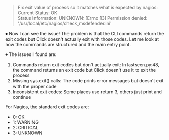 > Fix exit value of process so it matches what is expected by nagios:
  Current Status:  OK  
  Status Information:    UNKNOWN: [Errno 13] Permission denied: '/usr/local/etc/nagios/check_msdefender.ini'



⏺ Now I can see the issue! The problem is that the CLI commands return the exit codes but Click doesn't actually exit with those codes. Let me look at how the commands are
  structured and the main entry point.

⏺ The issues I found are:

  1. Commands return exit codes but don't actually exit: In lastseen.py:48, the command returns an exit code but Click doesn't use it to exit the process
  2. Missing sys.exit() calls: The code prints error messages but doesn't exit with the proper code
  3. Inconsistent exit codes: Some places use return 3, others just print and continue

  For Nagios, the standard exit codes are:
  - 0: OK
  - 1: WARNING
  - 2: CRITICAL
  - 3: UNKNOWN

